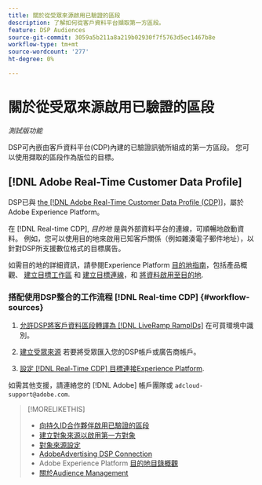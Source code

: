 ```yaml
---
title: 關於從受眾來源啟用已驗證的區段
description: 了解如何從客戶資料平台擷取第一方區段。
feature: DSP Audiences
source-git-commit: 3059a5b211a8a219b02930f7f5763d5ec1467b8e
workflow-type: tm+mt
source-wordcount: '277'
ht-degree: 0%

---
```


# 關於從受眾來源啟用已驗證的區段

<!-- Doesn't specifically explain what you can do in our UI -->
*測試版功能*

DSP可內嵌由客戶資料平台(CDP)內建的已驗證訊號所組成的第一方區段。 您可以使用擷取的區段作為版位的目標。

## [!DNL Adobe Real-Time Customer Data Profile]

DSP已與 [the [!DNL Adobe Real-Time Customer Data Profile (CDP)]](https://experienceleague.adobe.com/docs/experience-platform/rtcdp/overview.html)，屬於Adobe Experience Platform。

在 [!DNL Real-time CDP], *目的地* 是與外部資料平台的連線，可順暢地啟動資料。 例如，您可以使用目的地來啟用已知客戶關係（例如雜湊電子郵件地址），以針對DSP所支援數位格式的目標廣告。

如需目的地的詳細資訊，請參閱Experience Platform [目的地指南](https://experienceleague.adobe.com/docs/experience-platform/destinations/home.html)，包括產品概觀、 [建立目標工作區](https://experienceleague.adobe.com/docs/experience-platform/destinations/ui/destinations-workspace.html) 和 [建立目標連線](https://experienceleague.adobe.com/docs/experience-platform/destinations/ui/connect-destination.html)，和 [將資料啟用至目的地](https://experienceleague.adobe.com/docs/experience-platform/destinations/ui/activate/activate-segment-streaming-destinations.html).

### 搭配使用DSP整合的工作流程 [!DNL Real-time CDP] {#workflow-sources}

<!-- Make sure that titles make the distinctions clear -- everything can't be "Activate XXX." -->

1. [允許DSP將客戶資料區段轉譯為 [!DNL LiveRamp RampIDs]](source-durable-id.md) 在可買環境中識別。<!-- I don't think I need this here: This requires DSP account-level and campaign-level settings to enable segment sharing with [!DNL LiveRamp], which will translate customer data to [!DNL RampIDs] to create targetable segments. Your DSP account team will perform this configuration. -->

1. [建立受眾來源](source-create.md) 若要將受眾匯入您的DSP帳戶或廣告商帳戶。

1. [設定 [!DNL Real-Time CDP] 目標連接Experience Platform](https://experienceleague.adobe.com/docs/experience-platform/destinations/catalog/advertising/adobe-advertising-cloud-connection.html).

如需其他支援，請連絡您的 [!DNL Adobe] 帳戶團隊或 `adcloud-support@adobe.com`.

>[!MORELIKETHIS]
>
>* [向持久ID合作夥伴啟用已驗證的區段](source-durable-id.md)
>* [建立對象來源以啟用第一方對象](source-create.md)
>* [對象來源設定](source-settings.md)
>* [AdobeAdvertising DSP Connection](https://experienceleague.adobe.com/docs/experience-platform/destinations/catalog/advertising/adobe-advertising-cloud-connection.html)
>* Adobe Experience Platform [目的地目錄概觀](https://experienceleague.adobe.com/docs/experience-platform/destinations/catalog/overview.html)
>* [關於Audience Management](/help/dsp/audiences/audience-about.md)

